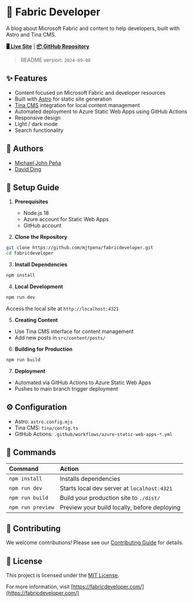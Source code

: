 # 🧵 Fabric Developer

A blog about Microsoft Fabric and content to help developers, built with Astro and Tina CMS.

[**🖥️ Live Site**](https://fabricdeveloper.com/) | 
[**📦 GitHub Repository**](https://github.com/mjtpena/fabricdeveloper)

> README version: `2024-09-08`

## ✨ Features

- Content focused on Microsoft Fabric and developer resources
- Built with [Astro](https://astro.build) for static site generation
- [Tina CMS](https://tina.io/) integration for local content management
- Automated deployment to Azure Static Web Apps using GitHub Actions
- Responsive design
- Light / dark mode
- Search functionality

## 👥 Authors

- [Michael John Peña](https://www.linkedin.com/in/michaeljohnpena/)
- [David Ding](https://www.linkedin.com/in/david-ding-38442721/)

## 🚀 Setup Guide

1. **Prerequisites**
   - Node.js 18
   - Azure account for Static Web Apps
   - GitHub account

2. **Clone the Repository**
```bash
git clone https://github.com/mjtpena/fabricdeveloper.git
cd fabricdeveloper
```

3. **Install Dependencies**
```bash
npm install
```

4. **Local Development**
```bash
npm run dev
```
Access the local site at `http://localhost:4321`

5. **Creating Content**
- Use Tina CMS interface for content management
- Add new posts in `src/content/posts/`

6. **Building for Production**
```bash
npm run build
```

7. **Deployment**
- Automated via GitHub Actions to Azure Static Web Apps
- Pushes to main branch trigger deployment

## ⚙️ Configuration

- Astro: `astro.config.mjs`
- Tina CMS: `tina/config.ts`
- GitHub Actions: `.github/workflows/azure-static-web-apps-*.yml`

## 🧞 Commands

| Command         | Action                                           |
|:----------------|:-------------------------------------------------|
| `npm install`   | Installs dependencies                            |
| `npm run dev`   | Starts local dev server at `localhost:4321`      |
| `npm run build` | Build your production site to `./dist/`          |
| `npm run preview` | Preview your build locally, before deploying     |

## 🤝 Contributing

We welcome contributions! Please see our [Contributing Guide](CONTRIBUTING.md) for details.

## 📄 License

This project is licensed under the [MIT License](LICENSE.md).

For more information, visit [https://fabricdeveloper.com/](https://fabricdeveloper.com/)
